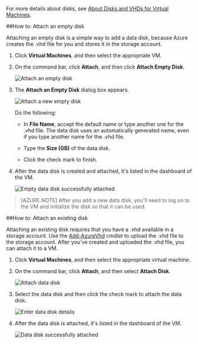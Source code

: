 
For more details about disks, see [About Disks and VHDs for Virtual Machines](virtual-machines-linux-about-disks-vhds.md).

##<a id="attachempty"></a>How to: Attach an empty disk

Attaching an empty disk is a simple way to add a data disk, because Azure creates the .vhd file for you and stores it in the storage account.

1. Click **Virtual Machines**, and then select the appropriate VM.

2. On the command bar, click **Attach**, and then click **Attach Empty Disk**.


	![Attach an empty disk](./media/howto-attach-disk-window-linux/AttachEmptyDisk.png)

3.	The **Attach an Empty Disk** dialog box appears.


	![Attach a new empty disk](./media/howto-attach-disk-window-linux/AttachEmptyDetail.png)


	Do the following:

	- In **File Name**, accept the default name or type another one for the .vhd file. The data disk uses an automatically generated name, even if you type another name for the .vhd file.

	- Type the **Size (GB)** of the data disk.

	- Click the check mark to finish.

4.	After the data disk is created and attached, it's listed in the dashboard of the VM.

	![Empty data disk successfully attached](./media/howto-attach-disk-window-linux/AttachEmptySuccess.png)

> [AZURE.NOTE] After you add a new data disk, you'll need to log on to the VM and initialize the disk so that it can be used. 


##<a id="attachexisting"></a>How to: Attach an existing disk

Attaching an existing disk requires that you have a .vhd available in a storage account. Use the [Add-AzureVhd](https://msdn.microsoft.com/library/azure/dn495173.aspx) cmdlet to upload the .vhd file to the storage account. After you've created and uploaded the .vhd file, you can attach it to a VM.

1. Click **Virtual Machines**, and then select the appropriate virtual machine.

2. On the command bar, click **Attach**, and then select **Attach Disk**.


	![Attach data disk](./media/howto-attach-disk-window-linux/AttachExistingDisk.png)


3. Select the data disk and then click the check mark to attach the data disk.

	![Enter data disk details](./media/howto-attach-disk-window-linux/AttachExistingDetail.png)

4.	After the data disk is attached, it's listed in the dashboard of the VM.


	![Data disk successfully attached](./media/howto-attach-disk-window-linux/AttachExistingSuccess.png)
